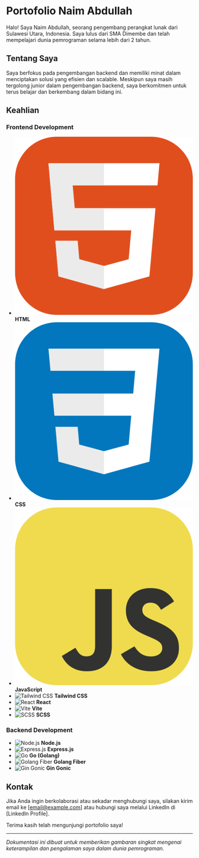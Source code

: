 # Portofolio Naim Abdullah

Halo! Saya Naim Abdullah, seorang pengembang perangkat lunak dari Sulawesi Utara, Indonesia. Saya lulus dari SMA Dimembe dan telah mempelajari dunia pemrograman selama lebih dari 2 tahun.

## Tentang Saya

Saya berfokus pada pengembangan backend dan memiliki minat dalam menciptakan solusi yang efisien dan scalable. Meskipun saya masih tergolong junior dalam pengembangan backend, saya berkomitmen untuk terus belajar dan berkembang dalam bidang ini.

## Keahlian

### Frontend Development
- ![HTML](https://raw.githubusercontent.com/tandpfun/skill-icons/main/icons/HTML.svg) **HTML**
- ![CSS](https://raw.githubusercontent.com/tandpfun/skill-icons/main/icons/CSS.svg) **CSS**
- ![JavaScript](https://raw.githubusercontent.com/tandpfun/skill-icons/main/icons/JavaScript.svg) **JavaScript**
- ![Tailwind CSS](https://raw.githubusercontent.com/tandpfun/skill-icons/main/icons/TailwindCSS.svg) **Tailwind CSS**
- ![React](https://raw.githubusercontent.com/tandpfun/skill-icons/main/icons/React.svg) **React**
- ![Vite](https://raw.githubusercontent.com/tandpfun/skill-icons/main/icons/Vite.svg) **Vite**
- ![SCSS](https://raw.githubusercontent.com/tandpfun/skill-icons/main/icons/SCSS.svg) **SCSS**

### Backend Development
- ![Node.js](https://raw.githubusercontent.com/tandpfun/skill-icons/main/icons/NodeJS.svg) **Node.js**
- ![Express.js](https://raw.githubusercontent.com/tandpfun/skill-icons/main/icons/Express.svg) **Express.js**
- ![Go](https://raw.githubusercontent.com/tandpfun/skill-icons/main/icons/Go.svg) **Go (Golang)**
- ![Golang Fiber](https://raw.githubusercontent.com/tandpfun/skill-icons/main/icons/Fiber.svg) **Golang Fiber**
- ![Gin Gonic](https://raw.githubusercontent.com/tandpfun/skill-icons/main/icons/Gin.svg) **Gin Gonic**

## Kontak

Jika Anda ingin berkolaborasi atau sekadar menghubungi saya, silakan kirim email ke [email@example.com] atau hubungi saya melalui LinkedIn di [LinkedIn Profile].

Terima kasih telah mengunjungi portofolio saya!

---

*Dokumentasi ini dibuat untuk memberikan gambaran singkat mengenai keterampilan dan pengalaman saya dalam dunia pemrograman.*
